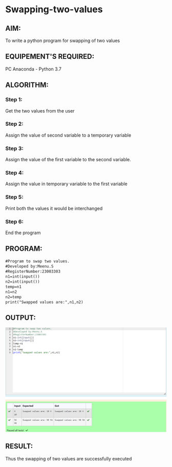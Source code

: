 # Swapping-two-values
## AIM:
To write a python program for swapping of two values
## EQUIPEMENT'S REQUIRED: 
PC
Anaconda - Python 3.7
## ALGORITHM: 
### Step 1:
Get the two values from the user
### Step 2: 
Assign the value of second variable to a temporary variable 
### Step 3: 
Assign the value of the first variable to the second variable.
### Step 4:  
Assign the value in temporary variable to the first variable
### Step 5: 
Print both the values it would be interchanged
### Step 6: 
End the program
## PROGRAM:
~~~
#Program to swap two values.
#Developed by:Meenu.S 
#RegisterNumber:23003303
n1=int(input())
n2=int(input())
temp=n1
n1=n2
n2=temp
print("Swapped values are:",n1,n2)
~~~
## OUTPUT:
![output](<swapping .png>)

## RESULT:
Thus the swapping of two values are successfully executed



